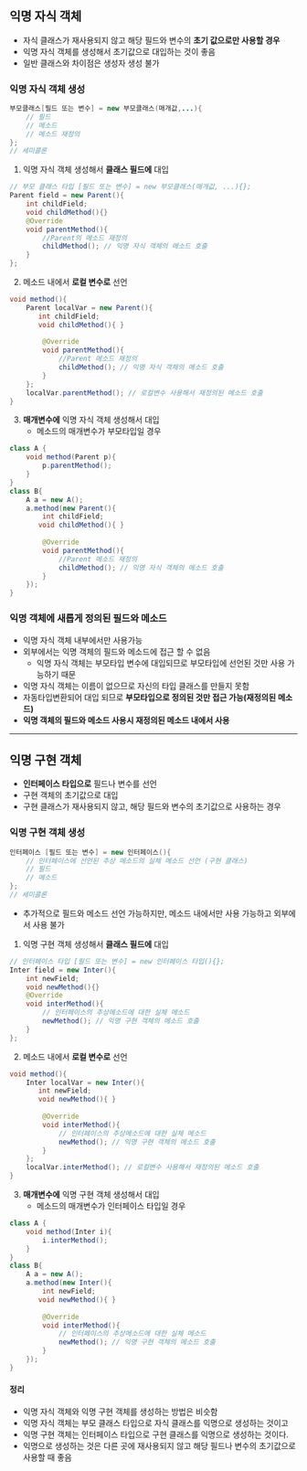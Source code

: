 ## 익명 자식 객체

- 자식 클래스가 재사용되지 않고 해당 필드와 변수의 **초기 값으로만 사용할 경우**
- 익명 자식 객체를 생성해서 초기값으로 대입하는 것이 좋음
- 일반 클래스와 차이점은 생성자 생성 불가

### 익명 자식 객체 생성

```java
부모클래스[필드 또는 변수] = new 부모클래스(매개값,...){
    // 필드
    // 메소드
    // 메소드 재정의
};
// 세미콜론
```

1. 익명 자식 객체 생성해서 **클래스 필드에** 대입

```java
// 부모 클래스 타입 [필드 또는 변수] = new 부모클래스(매개값, ...){};
Parent field = new Parent(){
    int childField;
    void childMethod(){}
    @Override
    void parentMethod(){
        //Parent의 메소드 재정의
        childMethod(); // 익명 자식 객체의 메소드 호출
    }
};
```



2. 메소드 내에서 **로컬 변수로** 선언

```java
void method(){
    Parent localVar = new Parent(){
       int childField;
       void childMethod(){ }
        
        @Override
        void parentMethod(){
            //Parent 메소드 재정의
            childMethod(); // 익명 자식 객체의 메소드 호출
        }
    };
    localVar.parentMethod(); // 로컬변수 사용해서 재정의된 메소드 호출
}
```



3. **매개변수에** 익명 자식 객체 생성해서 대입
   - 메소드의 매개변수가 부모타입일 경우

```java
class A {
	void method(Parent p){
        p.parentMethod();
    }    
}
class B{
	A a = new A();
    a.method(new Parent(){
        int childField;
       void childMethod(){ }
        
        @Override
        void parentMethod(){
            //Parent 메소드 재정의
            childMethod(); // 익명 자식 객체의 메소드 호출
        }
    });
}
```

### 익명 객체에 새롭게 정의된 필드와 메소드

- 익명 자식 객체 내부에서만 사용가능
- 외부에서는 익명 객체의 필드와 메소드에 접근 할 수 없음
  - 익명 자식 객체는 부모타입 변수에 대입되므로 부모타입에 선언된 것만 사용 가능하기 때문
- 익명 자식 객체는 이름이 없으므로 자신의 타입 클래스를 만들지 못함
- 자동타입변환되어 대입 되므로 **부모타입으로 정의된 것만 접근 가능(재정의된 메소드)**
- **익명 객체의 필드와 메소드 사용시 재정의된 메소드 내에서 사용**





--------



## 익명 구현 객체

- **인터페이스 타입으로** 필드나 변수를 선언
- 구현 객체의 초기값으로 대입
- 구현 클래스가 재사용되지 않고, 해당 필드와 변수의 초기값으로 사용하는 경우

### 익명 구현 객체 생성

```java
인터페이스 [필드 또는 변수] = new 인터페이스(){
    // 인터페이스에 선언된 추상 메소드의 실체 메소드 선언 (구현 클래스)
    // 필드
    // 메소드
};
// 세미콜론
```

- 추가적으로 필드와 메소드 선언 가능하지만, 메소드 내에서만 사용 가능하고 외부에서 사용 불가

1. 익명 구현 객체 생성해서 **클래스 필드에** 대입

```java
// 인터페이스 타입 [필드 또는 변수] = new 인터페이스 타입(){};
Inter field = new Inter(){
    int newField;
    void newMethod(){}
    @Override
    void interMethod(){
        // 인터페이스의 추상메소드에 대한 실체 메소드
        newMethod(); // 익명 구현 객체의 메소드 호출
    }
};
```



2. 메소드 내에서 **로컬 변수로** 선언

```java
void method(){
    Inter localVar = new Inter(){
       int newField;
       void newMethod(){ }
        
        @Override
        void interMethod(){
            // 인터페이스의 추상메소드에 대한 실체 메소드
            newMethod(); // 익명 구현 객체의 메소드 호출
        }
    };
    localVar.interMethod(); // 로컬변수 사용해서 재정의된 메소드 호출
}
```



3. **매개변수에** 익명 구현 객체 생성해서 대입
   - 메소드의 매개변수가 인터페이스 타입일 경우

```java
class A {
	void method(Inter i){
        i.interMethod();
    }    
}
class B{
	A a = new A();
    a.method(new Inter(){
        int newField;
       void newMethod(){ }
        
        @Override
        void interMethod(){
            // 인터페이스의 추상메소드에 대한 실체 메소드
            newMethod(); // 익명 구현 객체의 메소드 호출
        }
    });
}
```



#### 정리

- 익명 자식 객체와 익명 구현 객체를 생성하는 방법은 비슷함
- 익명 자식 객체는 부모 클래스 타입으로 자식 클래스를 익명으로 생성하는 것이고
- 익명 구현 객체는 인터페이스 타입으로 구현 클래스를 익명으로 생성하는 것이다.
- 익명으로 생성하는 것은 다른 곳에 재사용되지 않고 해당 필드나 변수의 초기값으로 사용할 때 좋음

